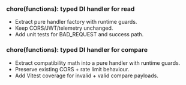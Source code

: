 
### chore(functions): typed DI handler for read
- Extract pure handler factory with runtime guards.
- Keep CORS/JWT/telemetry unchanged.
- Add unit tests for BAD_REQUEST and success path.

### chore(functions): typed DI handler for compare
- Extract compatibility math into a pure handler with runtime guards.
- Preserve existing CORS + rate limit behaviour.
- Add Vitest coverage for invalid + valid compare payloads.
